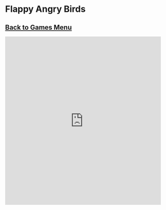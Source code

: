 # Flappy Angry Birds
## [Back to Games Menu](https://simatalk.github.io/games)

<iframe width='100%' height='545' src='https://games.cdn.famobi.com/html5games/a/angry-flappy-wings/v070/?fg_domain=play.famobi.com&fg_aid=A1000-111&fg_uid=7e2fd492-a4a1-4cba-9e72-f503591e3b5c&fg_pid=e37ab3ce-88cd-4438-9b9c-a37df5d33736&fg_beat=875&original_ref=https%3A%2F%2Fplay.famobi.com%2Fhtml5game%2F7e2fd492-a4a1-4cba-9e72-f503591e3b5c%2FA1000-1
' frameborder='0' scrolling='no'></iframe>
